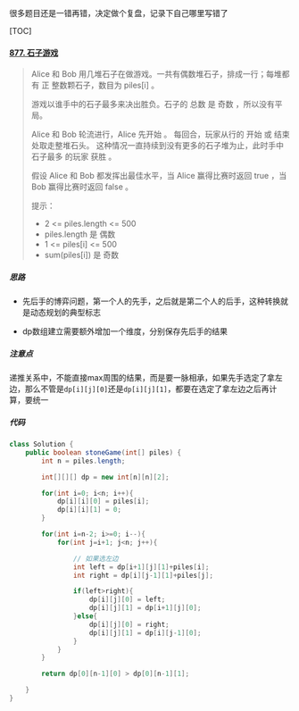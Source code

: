 很多题目还是一错再错，决定做个复盘，记录下自己哪里写错了



[TOC]

#### [877. 石子游戏](https://leetcode-cn.com/problems/stone-game/)

> Alice 和 Bob 用几堆石子在做游戏。一共有偶数堆石子，排成一行；每堆都有 正 整数颗石子，数目为 piles[i] 。
>
> 游戏以谁手中的石子最多来决出胜负。石子的 总数 是 奇数 ，所以没有平局。
>
> Alice 和 Bob 轮流进行，Alice 先开始 。 每回合，玩家从行的 开始 或 结束 处取走整堆石头。 这种情况一直持续到没有更多的石子堆为止，此时手中 石子最多 的玩家 获胜 。
>
> 假设 Alice 和 Bob 都发挥出最佳水平，当 Alice 赢得比赛时返回 true ，当 Bob 赢得比赛时返回 false 。
>
> 
>
> 提示：
>
> - 2 <= piles.length <= 500
> - piles.length 是 偶数
> - 1 <= piles[i] <= 500
> - sum(piles[i]) 是 奇数



##### 思路

- 先后手的博弈问题，第一个人的先手，之后就是第二个人的后手，这种转换就是动态规划的典型标志

- dp数组建立需要额外增加一个维度，分别保存先后手的结果





##### 注意点

递推关系中，不能直接max周围的结果，而是要一脉相承，如果先手选定了拿左边，那么不管是`dp[i][j][0]`还是`dp[i][j][1]`，都要在选定了拿左边之后再计算，要统一



##### 代码

```java
class Solution {
    public boolean stoneGame(int[] piles) {
        int n = piles.length;

        int[][][] dp = new int[n][n][2];

        for(int i=0; i<n; i++){
            dp[i][i][0] = piles[i];
            dp[i][i][1] = 0;
        }

        for(int i=n-2; i>=0; i--){
            for(int j=i+1; j<n; j++){

                // 如果选左边
                int left = dp[i+1][j][1]+piles[i];
                int right = dp[i][j-1][1]+piles[j];

                if(left>right){
                    dp[i][j][0] = left;
                    dp[i][j][1] = dp[i+1][j][0];
                }else{
                    dp[i][j][0] = right;
                    dp[i][j][1] = dp[i][j-1][0];
                }
            }
        }

        return dp[0][n-1][0] > dp[0][n-1][1];

    }
}
```

